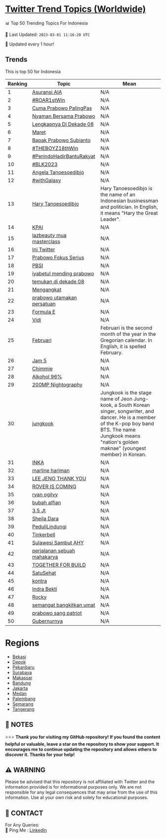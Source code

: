 [Twitter Trend Topics (Worldwide)](https://github.com/ErcinDedeoglu/Twitter-Trend-Topics)
==========


📊 Top 50 Trending Topics For Indonesia

📆 Last Updated: `2023-03-01 11:16:20 UTC`

🔧 Updated every 1 hour!


## Trends

This is top 50 for Indonesia

| Ranking | Topic | Mean |
| ------- | ------------ | ------------ |
| 1 | [Asuransi AIA](http://twitter.com/search?q=Asuransi+AIA) | N/A |
| 2 | [#ROAR1stWin](http://twitter.com/search?q=%23ROAR1stWin) | N/A |
| 3 | [Cuma Prabowo PalingPas](http://twitter.com/search?q=Cuma+Prabowo+PalingPas) | N/A |
| 4 | [Nyaman Bersama Prabowo](http://twitter.com/search?q=Nyaman+Bersama+Prabowo) | N/A |
| 5 | [Lengkapnya Di Dekade 08](http://twitter.com/search?q=Lengkapnya+Di+Dekade+08) | N/A |
| 6 | [Maret](http://twitter.com/search?q=Maret) | N/A |
| 7 | [Bapak Prabowo Subianto](http://twitter.com/search?q=Bapak+Prabowo+Subianto) | N/A |
| 8 | [#THEBOYZ18thWin](http://twitter.com/search?q=%23THEBOYZ18thWin) | N/A |
| 9 | [#PerindoHadirBantuRakyat](http://twitter.com/search?q=%23PerindoHadirBantuRakyat) | N/A |
| 10 | [#BLK2023](http://twitter.com/search?q=%23BLK2023) | N/A |
| 11 | [Angela Tanoesoedibjo](http://twitter.com/search?q=Angela+Tanoesoedibjo) | N/A |
| 12 | [#withGalaxy](http://twitter.com/search?q=%23withGalaxy) | N/A |
| 13 | [Hary Tanoesoedibjo](http://twitter.com/search?q=Hary+Tanoesoedibjo) | Hary Tanoesoedibjo is the name of an Indonesian businessman and politician. In English, it means "Hary the Great Leader". |
| 14 | [KPAI](http://twitter.com/search?q=KPAI) | N/A |
| 15 | [lazbeauty mua masterclass](http://twitter.com/search?q=lazbeauty+mua+masterclass) | N/A |
| 16 | [Ini Twitter](http://twitter.com/search?q=Ini+Twitter) | N/A |
| 17 | [Prabowo Fokus Serius](http://twitter.com/search?q=Prabowo+Fokus+Serius) | N/A |
| 18 | [PBSI](http://twitter.com/search?q=PBSI) | N/A |
| 19 | [iyabetul mending prabowo](http://twitter.com/search?q=iyabetul+mending+prabowo) | N/A |
| 20 | [temukan di dekade 08](http://twitter.com/search?q=temukan+di+dekade+08) | N/A |
| 21 | [Mengangkat](http://twitter.com/search?q=Mengangkat) | N/A |
| 22 | [prabowo utamakan persatuan](http://twitter.com/search?q=prabowo+utamakan+persatuan) | N/A |
| 23 | [Formula E](http://twitter.com/search?q=Formula+E) | N/A |
| 24 | [Vidi](http://twitter.com/search?q=Vidi) | N/A |
| 25 | [Februari](http://twitter.com/search?q=Februari) | Februari is the second month of the year in the Gregorian calendar. In English, it is spelled February. |
| 26 | [Jam 5](http://twitter.com/search?q=Jam+5) | N/A |
| 27 | [Chimmie](http://twitter.com/search?q=Chimmie) | N/A |
| 28 | [Alkohol 96%](http://twitter.com/search?q=Alkohol+96%25) | N/A |
| 29 | [200MP Nightography](http://twitter.com/search?q=200MP+Nightography) | N/A |
| 30 | [jungkook](http://twitter.com/search?q=jungkook) | Jungkook is the stage name of Jeon Jung-kook, a South Korean singer, songwriter, and dancer. He is a member of the K-pop boy band BTS. The name Jungkook means "nation's golden maknae" (youngest member) in Korean. |
| 31 | [INKA](http://twitter.com/search?q=INKA) | N/A |
| 32 | [marline hariman](http://twitter.com/search?q=marline+hariman) | N/A |
| 33 | [LEE JENO THANK YOU](http://twitter.com/search?q=LEE+JENO+THANK+YOU) | N/A |
| 34 | [ROVER IS COMING](http://twitter.com/search?q=ROVER+IS+COMING) | N/A |
| 35 | [ryan ogilvy](http://twitter.com/search?q=ryan+ogilvy) | N/A |
| 36 | [bubah alfian](http://twitter.com/search?q=bubah+alfian) | N/A |
| 37 | [3,5 Jt](http://twitter.com/search?q=3%2c5+Jt) | N/A |
| 38 | [Sheila Dara](http://twitter.com/search?q=Sheila+Dara) | N/A |
| 39 | [PeduliLindungi](http://twitter.com/search?q=PeduliLindungi) | N/A |
| 40 | [Tinkerbell](http://twitter.com/search?q=Tinkerbell) | N/A |
| 41 | [Sulawesi Sambut AHY](http://twitter.com/search?q=Sulawesi+Sambut+AHY) | N/A |
| 42 | [perjalanan sebuah mahakarya](http://twitter.com/search?q=perjalanan+sebuah+mahakarya) | N/A |
| 43 | [TOGETHER FOR BUILD](http://twitter.com/search?q=TOGETHER+FOR+BUILD) | N/A |
| 44 | [SatuSehat](http://twitter.com/search?q=SatuSehat) | N/A |
| 45 | [kontra](http://twitter.com/search?q=kontra) | N/A |
| 46 | [Indra Bekti](http://twitter.com/search?q=Indra+Bekti) | N/A |
| 47 | [Rocky](http://twitter.com/search?q=Rocky) | N/A |
| 48 | [semangat bangkitkan umat](http://twitter.com/search?q=semangat+bangkitkan+umat) | N/A |
| 49 | [prabowo sang patriot](http://twitter.com/search?q=prabowo+sang+patriot) | N/A |
| 50 | [Gubernurnya](http://twitter.com/search?q=Gubernurnya) | N/A |



# Regions

* [Bekasi](</Indonesia/Bekasi.md>)
* [Depok](</Indonesia/Depok.md>)
* [Pekanbaru](</Indonesia/Pekanbaru.md>)
* [Surabaya](</Indonesia/Surabaya.md>)
* [Makassar](</Indonesia/Makassar.md>)
* [Bandung](</Indonesia/Bandung.md>)
* [Jakarta](</Indonesia/Jakarta.md>)
* [Medan](</Indonesia/Medan.md>)
* [Palembang](</Indonesia/Palembang.md>)
* [Semarang](</Indonesia/Semarang.md>)
* [Tangerang](</Indonesia/Tangerang.md>)



## 📝 NOTES

⭐⭐⭐ **Thank you for visiting my GitHub repository! If you found the content helpful or valuable, leave a star on the repository to show your support. It encourages me to continue updating the repository and allows others to discover it. Thanks for your help!**


## ⚠️ WARNING

Please be advised that this repository is not affiliated with Twitter and the information provided is for informational purposes only. We are not responsible for any legal consequences that may arise from the use of this information. Use at your own risk and solely for educational purposes.


## 📨 CONTACT

 For Any Queries:  
            🏓 Ping Me : [LinkedIn](https://www.linkedin.com/in/ercindedeoglu/)
